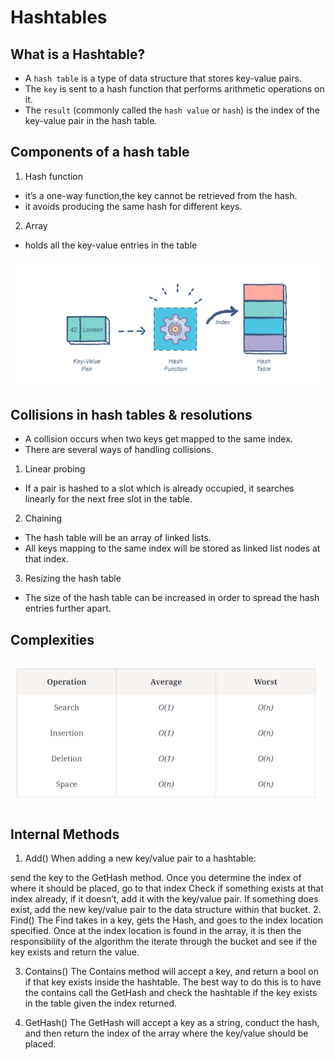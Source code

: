 # Hashtables

## What is a Hashtable?

- A `hash table` is a type of data structure that stores key-value pairs.
- The `key` is sent to a hash function that performs arithmetic operations on it. 
- The `result` (commonly called the `hash value` or `hash`) is the index of the key-value pair in the hash table.

## Components of a hash table

1. Hash function
  - it’s a one-way function,the key cannot be retrieved from the hash.
  - it avoids producing the same hash for different keys.
2. Array
  - holds all the key-value entries in the table

![Image](img/1111111.png)


## Collisions in hash tables & resolutions

- A collision occurs when two keys get mapped to the same index. 
- There are several ways of handling collisions.

 1. Linear probing

 - If a pair is hashed to a slot which is already occupied, it searches linearly for the next free slot in the table.

 2. Chaining

 - The hash table will be an array of linked lists. 
 - All keys mapping to the same index will be stored as linked list nodes at that index.
 
 3. Resizing the hash table

 - The size of the hash table can be increased in order to spread the hash entries further apart.

 ## Complexities

![Image](img/222222.png)

## Internal Methods

1. Add()
When adding a new key/value pair to a hashtable:

send the key to the GetHash method.
Once you determine the index of where it should be placed, go to that index
Check if something exists at that index already, if it doesn’t, add it with the key/value pair.
If something does exist, add the new key/value pair to the data structure within that bucket.
2. Find()
The Find takes in a key, gets the Hash, and goes to the index location specified. Once at the index location is found in the array, it is then the responsibility of the algorithm the iterate through the bucket and see if the key exists and return the value.

3. Contains()
The Contains method will accept a key, and return a bool on if that key exists inside the hashtable. The best way to do this is to have the contains call the GetHash and check the hashtable if the key exists in the table given the index returned.

4. GetHash()
The GetHash will accept a key as a string, conduct the hash, and then return the index of the array where the key/value should be placed.


